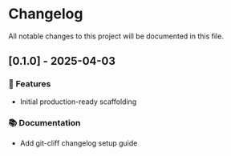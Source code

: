 # Changelog

All notable changes to this project will be documented in this file.

## [0.1.0] - 2025-04-03

### 🚀 Features

- Initial production-ready scaffolding

### 📚 Documentation

- Add git-cliff changelog setup guide

<!-- generated by git-cliff -->
